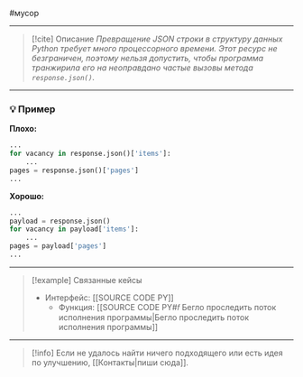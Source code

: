 #мусор 
***

> [!cite] Описание
>_Превращение JSON строки в структуру данных Python требует много процессорного времени. Этот ресурс не безграничен, поэтому нельзя допустить, чтобы программа транжирила его на неоправдано частые вызовы метода `response.json()`._

***
### 💡 Пример


**Плохо:**
```python
...
for vacancy in response.json()['items']:
    ...
pages = response.json()['pages']
...
```

**Хорошо:**
```python
...
payload = response.json()
for vacancy in payload['items']:
    ...
pages = payload['pages']
...
```

***

> [!example] Связанные кейсы
>- Интерфейс: [[SOURCE CODE PY]]
>	- Функция: [[SOURCE CODE PY#𝑓 Бегло проследить поток исполнения программы|Бегло проследить поток исполнения программы]]

***

> [!info]
> Если не удалось найти ничего подходящего или есть идея по улучшению, [[Контакты|пиши сюда]].
